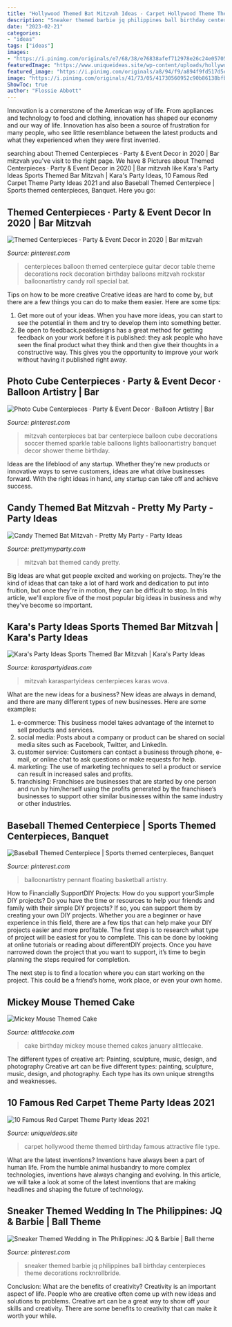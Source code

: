 ```yaml
---
title: "Hollywood Themed Bat Mitzvah Ideas - Carpet Hollywood Theme Themed Birthday Famous Attractive File Type"
description: "Sneaker themed barbie jq philippines ball birthday centerpieces theme decorations rocknrollbride"
date: "2023-02-21"
categories:
- "ideas"
tags: ["ideas"]
images:
- "https://i.pinimg.com/originals/e7/68/38/e76838afef712978e26c24e05705e9f1.jpg"
featuredImage: "https://www.uniqueideas.site/wp-content/uploads/hollywood-red-carpet-themed-party-ideas-e280a2-carpet.jpg"
featured_image: "https://i.pinimg.com/originals/a8/94/f9/a894f9fd517d5e4d90c67e2943e5b69e.jpg"
image: "https://i.pinimg.com/originals/41/73/05/41730560952c90b86138bfb6aea68726.jpg"
ShowToc: true
author: "Flossie Abbott"
---
```



Innovation is a cornerstone of the American way of life. From appliances and technology to food and clothing, innovation has shaped our economy and our way of life. Innovation has also been a source of frustration for many people, who see little resemblance between the latest products and what they experienced when they were first invented.

	

		
searching about Themed Centerpieces · Party &amp; Event Decor in 2020 | Bar mitzvah you've visit to the right page. We have 8 Pictures about Themed Centerpieces · Party &amp; Event Decor in 2020 | Bar mitzvah like Kara&#039;s Party Ideas Sports Themed Bar Mitzvah | Kara&#039;s Party Ideas, 10 Famous Red Carpet Theme Party Ideas 2021 and also Baseball Themed Centerpiece | Sports themed centerpieces, Banquet. Here you go:
		
    
## Themed Centerpieces · Party &amp; Event Decor In 2020 | Bar Mitzvah

<img loading=lazy src="https://i.pinimg.com/originals/a8/94/f9/a894f9fd517d5e4d90c67e2943e5b69e.jpg" onerror="this.onerror=null;this.src='https://tse4.mm.bing.net/th?id=OIP.4boDL3q8I1uyjFAi4MI_ZwHaJ4&amp;pid=15.1';" alt="Themed Centerpieces · Party &amp; Event Decor in 2020 | Bar mitzvah">

_Source: pinterest.com_

>centerpieces balloon themed centerpiece guitar decor table theme decorations rock decoration birthday balloons mitzvah rockstar balloonartistry candy roll special bat. 

	

Tips on how to be more creative
Creative ideas are hard to come by, but there are a few things you can do to make them easier. Here are some tips: 
1. Get more out of your ideas. When you have more ideas, you can start to see the potential in them and try to develop them into something better. 
2. Be open to feedback.peakdesigns has a great method for getting feedback on your work before it is published: they ask people who have seen the final product what they think and then give their thoughts in a constructive way. This gives you the opportunity to improve your work without having it published right away.

    
## Photo Cube Centerpieces · Party &amp; Event Decor · Balloon Artistry | Bar

<img loading=lazy src="https://i.pinimg.com/originals/41/73/05/41730560952c90b86138bfb6aea68726.jpg" onerror="this.onerror=null;this.src='https://tse1.mm.bing.net/th?id=OIP.lI407dvAyUYk6lun_XHCLQAAAA&amp;pid=15.1';" alt="Photo Cube Centerpieces · Party &amp; Event Decor · Balloon Artistry | Bar">

_Source: pinterest.com_

>mitzvah centerpieces bat bar centerpiece balloon cube decorations soccer themed sparkle table balloons lights balloonartistry banquet decor shower theme birthday. 

	

Ideas are the lifeblood of any startup. Whether they're new products or innovative ways to serve customers, ideas are what drive businesses forward. With the right ideas in hand, any startup can take off and achieve success.

    
## Candy Themed Bat Mitzvah - Pretty My Party - Party Ideas

<img loading=lazy src="https://zolpwsuwoq-flywheel.netdna-ssl.com/wp-content/uploads/2016/05/candy-themed-bat-mitzvah-7.jpg" onerror="this.onerror=null;this.src='https://tse1.mm.bing.net/th?id=OIP.dUbIX2QCtp_l83tC4I3shwHaKB&amp;pid=15.1';" alt="Candy Themed Bat Mitzvah - Pretty My Party - Party Ideas">

_Source: prettymyparty.com_

>mitzvah bat themed candy pretty. 

	

Big Ideas are what get people excited and working on projects. They're the kind of ideas that can take a lot of hard work and dedication to put into fruition, but once they're in motion, they can be difficult to stop. In this article, we'll explore five of the most popular big ideas in business and why they've become so important.

    
## Kara&#039;s Party Ideas Sports Themed Bar Mitzvah | Kara&#039;s Party Ideas

<img loading=lazy src="https://karaspartyideas.com/wp-content/uploads/2020/01/Sports-Themed-Bar-Mitzvah-via-Karas-Party-Ideas-KarasPartyIdeas.com3_.jpeg" onerror="this.onerror=null;this.src='https://tse1.mm.bing.net/th?id=OIP.mEEbJCJgLnoe1ekielizcgHaE8&amp;pid=15.1';" alt="Kara&#039;s Party Ideas Sports Themed Bar Mitzvah | Kara&#039;s Party Ideas">

_Source: karaspartyideas.com_

>mitzvah karaspartyideas centerpieces karas wova. 

	

What are the new ideas for a business?
New ideas are always in demand, and there are many different types of new businesses. Here are some examples: 
1. e-commerce: This business model takes advantage of the internet to sell products and services. 
2. social media: Posts about a company or product can be shared on social media sites such as Facebook, Twitter, and LinkedIn. 
3. customer service: Customers can contact a business through phone, e-mail, or online chat to ask questions or make requests for help. 
4. marketing: The use of marketing techniques to sell a product or service can result in increased sales and profits. 
5. franchising: Franchises are businesses that are started by one person and run by him/herself using the profits generated by the franchisee’s businesses to support other similar businesses within the same industry or other industries.

    
## Baseball Themed Centerpiece | Sports Themed Centerpieces, Banquet

<img loading=lazy src="https://i.pinimg.com/originals/e7/68/38/e76838afef712978e26c24e05705e9f1.jpg" onerror="this.onerror=null;this.src='https://tse2.mm.bing.net/th?id=OIP.n_rlC-TG9ufDMdd7Xwq5mAHaK8&amp;pid=15.1';" alt="Baseball Themed Centerpiece | Sports themed centerpieces, Banquet">

_Source: pinterest.com_

>balloonartistry pennant floating basketball artistry. 

	

How to Financially SupportDIY Projects: How do you support yourSimple DIY projects?
Do you have the time or resources to help your friends and family with their simple DIY projects? If so, you can support them by creating your own DIY projects. Whether you are a beginner or have experience in this field, there are a few tips that can help make your DIY projects easier and more profitable.
The first step is to research what type of project will be easiest for you to complete. This can be done by looking at online tutorials or reading about differentDIY projects. Once you have narrowed down the project that you want to support, it’s time to begin planning the steps required for completion.

The next step is to find a location where you can start working on the project. This could be a friend’s home, work place, or even your own home.

    
## Mickey Mouse Themed Cake

<img loading=lazy src="https://alittlecake.com/wp-content/uploads/2019/01/Mickey-mouse-themed-cake.jpg" onerror="this.onerror=null;this.src='https://tse4.mm.bing.net/th?id=OIP.Ku7lUEyry1DkOVFGqz9-2AHaGP&amp;pid=15.1';" alt="Mickey Mouse Themed Cake">

_Source: alittlecake.com_

>cake birthday mickey mouse themed cakes january alittlecake. 

	

The different types of creative art: Painting, sculpture, music, design, and photography
Creative art can be five different types: painting, sculpture, music, design, and photography. Each type has its own unique strengths and weaknesses.

    
## 10 Famous Red Carpet Theme Party Ideas 2021

<img loading=lazy src="https://www.uniqueideas.site/wp-content/uploads/hollywood-red-carpet-themed-party-ideas-e280a2-carpet.jpg" onerror="this.onerror=null;this.src='https://tse1.mm.bing.net/th?id=OIP.TrIzY__DsvS3146u8xvAaQHaEK&amp;pid=15.1';" alt="10 Famous Red Carpet Theme Party Ideas 2021">

_Source: uniqueideas.site_

>carpet hollywood theme themed birthday famous attractive file type. 

	

What are the latest inventions?
Inventions have always been a part of human life. From the humble animal husbandry to more complex technologies, inventions have always changing and evolving. In this article, we will take a look at some of the latest inventions that are making headlines and shaping the future of technology.

    
## Sneaker Themed Wedding In The Philippines: JQ &amp; Barbie | Ball Theme

<img loading=lazy src="https://i.pinimg.com/originals/b8/81/3a/b8813a9be3f2f156438c4750eca2f422.jpg" onerror="this.onerror=null;this.src='https://tse4.mm.bing.net/th?id=OIP.TXA5JixLs-GyAb6Zz6ZBnAHaLH&amp;pid=15.1';" alt="Sneaker Themed Wedding in The Philippines: JQ &amp; Barbie | Ball theme">

_Source: pinterest.com_

>sneaker themed barbie jq philippines ball birthday centerpieces theme decorations rocknrollbride. 

	

Conclusion: What are the benefits of creativity?
Creativity is an important aspect of life. People who are creative often come up with new ideas and solutions to problems. Creative art can be a great way to show off your skills and creativity. There are some benefits to creativity that can make it worth your while.

